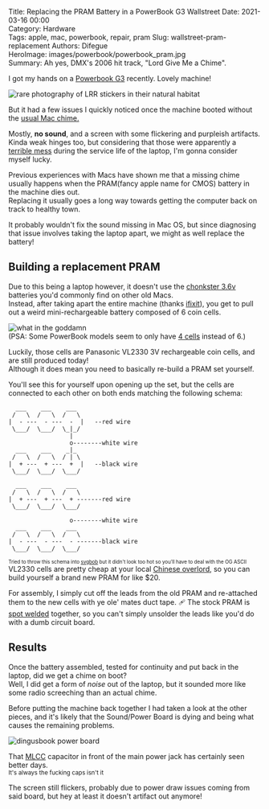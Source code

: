 Title: Replacing the PRAM Battery in a PowerBook G3 Wallstreet
Date: 2021-03-16 00:00  
Category: Hardware  
Tags: apple, mac, powerbook, repair, pram
Slug: wallstreet-pram-replacement
Authors: Difegue  
HeroImage: images/powerbook/powerbook_pram.jpg  
Summary: Ah yes, DMX's 2006 hit track, "Lord Give Me a Chime".

I got my hands on a [Powerbook G3](https://en.wikipedia.org/wiki/PowerBook_G3#PowerBook_G3_Series_(Wallstreet_Series_I)) recently. Lovely machine!  

![rare photography of LRR stickers in their natural habitat]({static}/images/powerbook/powerbook_screen.jpg)  

But it had a few issues I quickly noticed once the machine booted without the [usual Mac chime.](https://www.youtube.com/watch?v=7G3SXTg7gDI) 

Mostly, **no sound**, and a screen with some flickering and purpleish artifacts.  
Kinda weak hinges too, but considering that those were apparently a [terrible mess](https://web.archive.org/web/20021003091053/http://www.ocf.berkeley.edu/%7Ekenao/unhinged/) during the service life of the laptop, I'm gonna consider myself lucky.  

Previous experiences with Macs have shown me that a missing chime usually happens when the PRAM(fancy apple name for CMOS) battery in the machine dies out.  
Replacing it usually goes a long way towards getting the computer back on track to healthy town.  

It probably wouldn't fix the sound missing in Mac OS, but since diagnosing that issue involves taking the laptop apart, we might as well replace the battery!  

## Building a replacement PRAM

Due to this being a laptop however, it doesn't use the [chonkster 3.6v](https://www.newertech.com/products/pram_3_6v.php) batteries you'd commonly find on other old Macs.  
Instead, after taking apart the entire machine (thanks [ifixit](https://www.ifixit.com/Guide/PowerBook+G3+Wallstreet+PRAM+Battery+Replacement/11?revisionid=HEAD)), you get to pull out a weird mini-rechargeable battery composed of 6 coin cells.  

![what in the goddamn]({static}/images/powerbook/powerbook_pram.jpg)  
(PSA: Some PowerBook models seem to only have [4 cells](https://www.mac-forums.com/threads/pram-battery-replacement-for-powerbook-g3-400mhz-lombard-alternatives.341150/) instead of 6.)

Luckily, those cells are Panasonic VL2330 3V rechargeable coin cells, and are still produced today!  
Although it does mean you need to basically re-build a PRAM set yourself.  

You'll see this for yourself upon opening up the set, but the cells are connected to each other on both ends matching the following schema:  

```
  ___    ___    ___      
 /   \  /   \  /   \    
|  - ---  - ---  -  |   --red wire 
 \___/  \___/  \_|_/
                 |
                 o--------white wire 
  ___    ___    _|_      
 /   \  /   \  / | \    
|  + ---  + ---  +  |   --black wire
 \___/  \___/  \___/               

  ___    ___    ___      
 /   \  /   \  /   \    
|  + ---  + ---  + -------red wire 
 \___/  \___/  \___/
                 
                 o--------white wire                
  ___    ___    ___      
 /   \  /   \  /   \    
|  - ---  - ---  - -------black wire
 \___/  \___/  \___/    

```
<sub><sup>Tried to throw this schema into [svgbob](https://github.com/ivanceras/svgbob) but it didn't look too hot so you'll have to deal with the OG ASCII</sub></sup>  
VL2330 cells are pretty cheap at your local [Chinese overlord](https://aliexpress.com/item/4001264470979.html), so you can build yourself a brand new PRAM for like $20.  

For assembly, I simply cut off the leads from the old PRAM and re-attached them to the new cells with ye ole' mates duct tape. 🩹 The stock PRAM is [spot welded](https://www.youtube.com/watch?v=GGTGIlT6JvM) together, so you can't simply unsolder the leads like you'd do with a dumb circuit board.  

## Results

Once the battery assembled, tested for continuity and put back in the laptop, did we get a chime on boot?  
Well, I did get a form of *noise* out of the laptop, but it sounded more like some radio screeching than an actual chime.  

Before putting the machine back together I had taken a look at the other pieces, and it's likely that the Sound/Power Board is dying and being what causes the remaining problems.  

![dingusbook power board]({static}/images/powerbook/powerbook_board.jpg)  

That [MLCC](https://en.wikipedia.org/wiki/Ceramic_capacitor#Multi-layer_ceramic_capacitors_(MLCC)) capacitor in front of the main power jack has certainly seen better days.  
<sub>It's always the fucking caps isn't it</sub>  

The screen still flickers, probably due to power draw issues coming from said board, but hey at least it doesn't artifact out anymore!  
